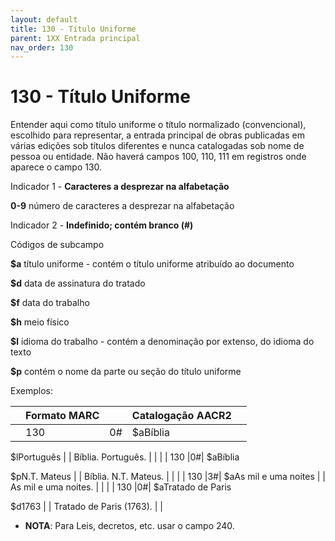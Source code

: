 ```yaml
---
layout: default
title: 130 - Título Uniforme
parent: 1XX Entrada principal
nav_order: 130
---
```


# 130 - Título Uniforme

Entender aqui como título uniforme o título normalizado (convencional), escolhido para representar, a entrada principal de obras publicadas em várias edições sob títulos diferentes e nunca catalogadas sob nome de pessoa ou entidade. Não haverá campos 100, 110, 111 em registros onde aparece o campo 130.

<a name="__RefHeading___Toc42945_1910753865"></a>Indicador 1 - **Caracteres a desprezar na alfabetação**

**0-9** número de caracteres a desprezar na alfabetação



<a name="__RefHeading___Toc42947_1910753865"></a>Indicador 2 - **Indefinido; contém branco (#)**

Códigos de subcampo

**$a** título uniforme - contém o título uniforme atribuído ao documento

**$d** data de assinatura do tratado

**$f** data do trabalho

**$h** meio físico

**$l** idioma do trabalho - contém a denominação por extenso, do idioma do texto

**$p** contém o nome da parte ou seção do título uniforme



Exemplos:

|  | Formato MARC |  | Catalogação AACR2 |  |
|---|--------------|---|---------------------|---|
|  | 130 |0#| $aBíblia

$lPortuguês |  | Bíblia. Português. |  |
|  | 130 |0#| $aBíblia

$pN.T. Mateus |  | Bíblia. N.T. Mateus. |  |
|  | 130 |3#| $aAs mil e uma noites |  | As mil e uma noites. |  |
|  | 130 |0#| $aTratado de Paris

$d1763 |  | Tratado de Paris (1763). |  |

- **NOTA**: Para Leis, decretos, etc. usar o campo 240.